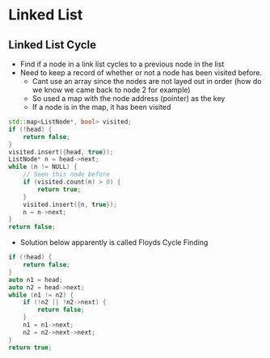 # Linked List

## Linked List Cycle
- Find if a node in a link list cycles to a previous node in the list
- Need to keep a record of whether or not a node has been visited before.
  - Cant use an array since the nodes are not layed out in order (how do we know we came back to node 2 for example)
  - So used a map with the node address (pointer) as the key
  - If a node is in the map, it has been visited
```cpp
std::map<ListNode*, bool> visited;
if (!head) {
    return false;
}
visited.insert({head, true});
ListNode* n = head->next;
while (n != NULL) {
    // Seen this node before
    if (visited.count(n) > 0) {
        return true;
    }
    visited.insert({n, true});
    n = n->next;
}
return false;
```
- Solution below apparently is called Floyds Cycle Finding
```cpp
if (!head) {
    return false;
}
auto n1 = head;
auto n2 = head->next;
while (n1 != n2) {
    if (!n2 || !n2->next) {
        return false;
    }
    n1 = n1->next;
    n2 = n2->next->next;
}
return true;
```